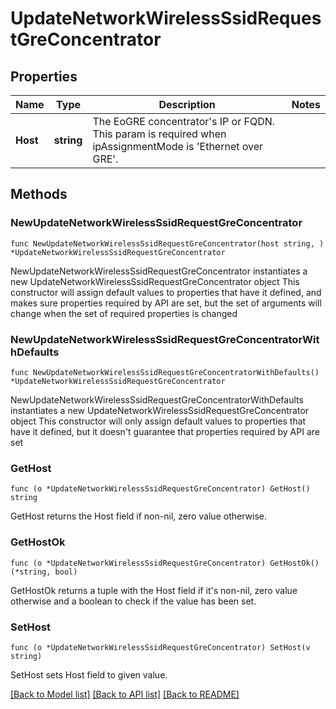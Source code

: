 # UpdateNetworkWirelessSsidRequestGreConcentrator

## Properties

Name | Type | Description | Notes
------------ | ------------- | ------------- | -------------
**Host** | **string** | The EoGRE concentrator&#39;s IP or FQDN. This param is required when ipAssignmentMode is &#39;Ethernet over GRE&#39;. | 

## Methods

### NewUpdateNetworkWirelessSsidRequestGreConcentrator

`func NewUpdateNetworkWirelessSsidRequestGreConcentrator(host string, ) *UpdateNetworkWirelessSsidRequestGreConcentrator`

NewUpdateNetworkWirelessSsidRequestGreConcentrator instantiates a new UpdateNetworkWirelessSsidRequestGreConcentrator object
This constructor will assign default values to properties that have it defined,
and makes sure properties required by API are set, but the set of arguments
will change when the set of required properties is changed

### NewUpdateNetworkWirelessSsidRequestGreConcentratorWithDefaults

`func NewUpdateNetworkWirelessSsidRequestGreConcentratorWithDefaults() *UpdateNetworkWirelessSsidRequestGreConcentrator`

NewUpdateNetworkWirelessSsidRequestGreConcentratorWithDefaults instantiates a new UpdateNetworkWirelessSsidRequestGreConcentrator object
This constructor will only assign default values to properties that have it defined,
but it doesn't guarantee that properties required by API are set

### GetHost

`func (o *UpdateNetworkWirelessSsidRequestGreConcentrator) GetHost() string`

GetHost returns the Host field if non-nil, zero value otherwise.

### GetHostOk

`func (o *UpdateNetworkWirelessSsidRequestGreConcentrator) GetHostOk() (*string, bool)`

GetHostOk returns a tuple with the Host field if it's non-nil, zero value otherwise
and a boolean to check if the value has been set.

### SetHost

`func (o *UpdateNetworkWirelessSsidRequestGreConcentrator) SetHost(v string)`

SetHost sets Host field to given value.



[[Back to Model list]](../README.md#documentation-for-models) [[Back to API list]](../README.md#documentation-for-api-endpoints) [[Back to README]](../README.md)


